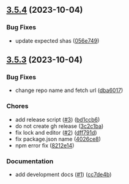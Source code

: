 ## [3.5.4](https://github.com/yao-pkg/pkg-fetch/compare/v3.5.3...v3.5.4) (2023-10-04)

### Bug Fixes

- update expected shas ([056e749](https://github.com/yao-pkg/pkg-fetch/commit/056e7497a4e46162101d36428977a48c09cfe10b))

## [3.5.3](https://github.com/yao-pkg/pkg-fetch/compare/v3.5.2...v3.5.3) (2023-10-04)

### Bug Fixes

- change repo name and fetch url ([dba6017](https://github.com/yao-pkg/pkg-fetch/commit/dba60177fd822a413df0ba32d952e4773d9c6603))

### Chores

- add release script ([#3](https://github.com/yao-pkg/pkg-fetch/issues/3)) ([bd1ccb6](https://github.com/yao-pkg/pkg-fetch/commit/bd1ccb659b6e6281f6343f5c21b86d686a077bcd))
- do not create gh release ([3c2c1ba](https://github.com/yao-pkg/pkg-fetch/commit/3c2c1baab883c590429170e4d51cd1a376e8f785))
- fix lock and editor ([#2](https://github.com/yao-pkg/pkg-fetch/issues/2)) ([dff791d](https://github.com/yao-pkg/pkg-fetch/commit/dff791d7819ec32d9c1ff90023ab385c6dcc946b))
- fix package.json name ([4026ce8](https://github.com/yao-pkg/pkg-fetch/commit/4026ce8ed526ecb6f10b04f31d558fe18e4b3a93))
- npm error fix ([8212e14](https://github.com/yao-pkg/pkg-fetch/commit/8212e14d70346930f033240001b2ba02a53eaeb8))

### Documentation

- add development docs ([#1](https://github.com/yao-pkg/pkg-fetch/issues/1)) ([cc7de4b](https://github.com/yao-pkg/pkg-fetch/commit/cc7de4bd54ea474be70aa66dd332a0fdd198abf1))

